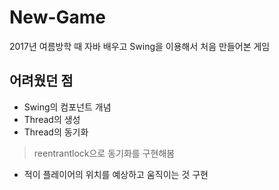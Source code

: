 # New-Game
2017년 여름방학 때 자바 배우고 Swing을 이용해서 처음 만들어본 게임

## 어려웠던 점
- Swing의 컴포넌트 개념
- Thread의 생성
- Thread의 동기화
> reentrantlock으로 동기화를 구현해봄
- 적이 플레이어의 위치를 예상하고 움직이는 것 구현
